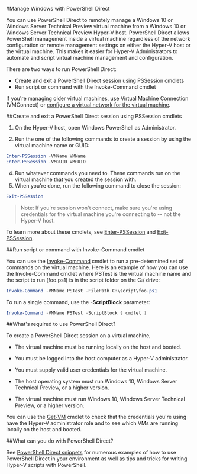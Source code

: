 #Manage Windows with PowerShell Direct

You can use PowerShell Direct to remotely manage a Windows 10 or Windows Server Technical Preview virtual machine from a Windows 10 or Windows Server Technical Preview Hyper-V host.
PowerShell Direct allows PowerShell management inside a virtual machine regardless of the network configuration or remote management settings on either the Hyper-V host or the virtual machine.
This makes it easier for Hyper-V Administrators to automate and script virtual machine management and configuration.

There are two ways to run PowerShell Direct:


* Create and exit a PowerShell Direct session using PSSession cmdlets
* Run script or command with the Invoke-Command cmdlet

If you're managing older virtual machines, use Virtual Machine Connection (VMConnect) or [configure a virtual network for the virtual machine](http://technet.microsoft.com/library/cc816585.aspx).


##Create and exit a PowerShell Direct session using PSSession cmdlets

1. On the Hyper-V host, open Windows PowerShell as Administrator.
    
3. Run the one of the following commands to create a session by using the virtual machine name or GUID:
    

``` PowerShell
Enter-PSSession -VMName VMName
Enter-PSSession -VMGUID VMGUID
```

4. Run whatever commands you need to.
    These commands run on the virtual machine that you created the session with.
5. When you're done, run the following command to close the session:
    

``` PowerShell
Exit-PSSession 
```

> Note:  If you're session won't connect, make sure you're using credentials for the virtual machine you're connecting to -- not the Hyper-V host.

To learn more about these cmdlets, see [Enter-PSSession](http://technet.microsoft.com/library/hh849707.aspx) and [Exit-PSSession](http://technet.microsoft.com/library/hh849743.aspx).


##Run script or command with Invoke-Command cmdlet

You can use the [Invoke-Command](http://technet.microsoft.com/library/hh849719.aspx) cmdlet to run a pre-determined set of commands on the virtual machine.
Here is an example of how you can use the Invoke-Command cmdlet where PSTest is the virtual machine name and the script to run (foo.ps1) is in the script folder on the C:/ drive:

 ``` PowerShell
 Invoke-Command -VMName PSTest -FilePath C:\script\foo.ps1 
 ```

To run a single command, use the **-ScriptBlock** parameter:

 ``` PowerShell
 Invoke-Command -VMName PSTest -ScriptBlock { cmdlet } 
 ```

##What's required to use PowerShell Direct?

To create a PowerShell Direct session on a virtual machine,
* The virtual machine must be running locally on the host and booted.
    
* You must be logged into the host computer as a Hyper-V administrator.
* You must supply valid user credentials for the virtual machine.
* The host operating system must run Windows 10, Windows Server Technical Preview, or a higher version.
    

* The virtual machine must run Windows 10, Windows Server Technical Preview, or a higher version.
    


You can use the [Get-VM](http://technet.microsoft.com/library/hh848479.aspx) cmdlet to check that the credentials you're using have the Hyper-V administrator role and to see which VMs are running locally on the host and booted.

##What can you do with PowerShell Direct?

See [PowerShell Direct snippets](../develop/powershell_snippets.md) for numerous examples of how to use PowerShell Direct in your environment as well as tips and tricks for writing Hyper-V scripts with PowerShell.






